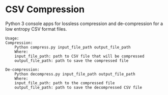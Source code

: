 # CSV Compression
Python 3 console apps for lossless compression and de-compression for a low entropy CSV format files.

	Usage:
	Compression:
		Python compress.py input_file_path output_file_path  
		Where:
		input_file_path: path to CSV file that will be compressed
		output_file_path: path to save the compressed file
  
	De-compression:
		Python decompress.py input_file_path output_file_path
		Where:
		input_file_path: path to the compressed file
		output_file_path: path to save the decompressed CSV file
